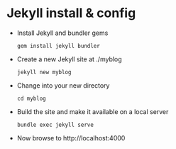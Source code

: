# Jekyll install & config

- Install Jekyll and bundler gems

    `gem install jekyll bundler`

- Create a new Jekyll site at ./myblog

    `jekyll new myblog`

- Change into your new directory

    `cd myblog`

- Build the site and make it available on a local server

    `bundle exec jekyll serve`

- Now browse to http://localhost:4000